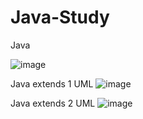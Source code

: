 # Java-Study
Java 

![image](https://user-images.githubusercontent.com/56474558/209448673-47a88ff0-e007-4365-ad8e-407bd18b89da.png)


Java extends 1
UML
![image](https://user-images.githubusercontent.com/56474558/209448626-6f1a5553-53a2-4483-a8d3-077c9165a1f8.png)

Java extends 2
UML
![image](https://user-images.githubusercontent.com/56474558/209448889-35612170-605e-4d77-9b93-36b776841cb3.png)
